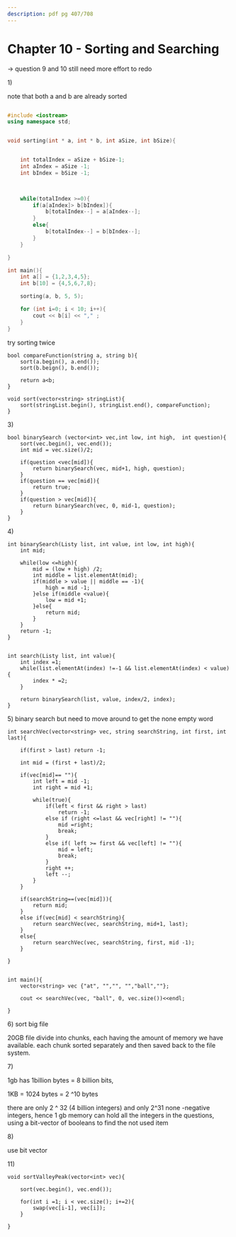 ```yaml
---
description: pdf pg 407/708
---
```


# Chapter 10 - Sorting and Searching

-&gt; question 9 and 10 still need more effort to redo 



1\)

note that both a and b are already sorted 

```cpp

#include <iostream>
using namespace std;


void sorting(int * a, int * b, int aSize, int bSize){


	int totalIndex = aSize + bSize-1;
	int aIndex = aSize -1;
	int bIndex = bSize -1;
	


	while(totalIndex >=0){
		if(a[aIndex]> b[bIndex]){
			b[totalIndex--] = a[aIndex--];
		}
		else{
			b[totalIndex--] = b[bIndex--];
		}
	}

}

int main(){
	int a[] = {1,2,3,4,5};
	int b[10] = {4,5,6,7,8};

	sorting(a, b, 5, 5);

	for (int i=0; i < 10; i++){
		cout << b[i] << "," ;
	}
}

```

try sorting twice 

```text
bool compareFunction(string a, string b){
	sort(a.begin(), a.end());
	sort(b.beign(), b.end());

	return a<b; 
}

void sort(vector<string> stringList){
	sort(stringList.begin(), stringList.end(), compareFunction);
}
```

3\) 

```text
bool binarySearch (vector<int> vec,int low, int high,  int question){
	sort(vec.begin(), vec.end());
	int mid = vec.size()/2;

	if(question <vec[mid]){
		return binarySearch(vec, mid+1, high, question);
	}
	if(question == vec[mid]){
		return true;
	}
	if(question > vec[mid]){
		return binarySearch(vec, 0, mid-1, question);
	}
}

```

4\) 

```text
int binarySearch(Listy list, int value, int low, int high){
	int mid;

	while(low <=high){
		mid = (low + high) /2;
		int middle = list.elementAt(mid);
		if(middle > value || middle == -1){
			high = mid -1;
		}else if(middle <value){
			low = mid +1;
		}else{
			return mid;
		}
	}
	return -1;
}


int search(Listy list, int value){
	int index =1;
	while(list.elementAt(index) !=-1 && list.elementAt(index) < value){
		index * =2;
	}

	return binarySearch(list, value, index/2, index);
}
```

5\) binary search but need to move around to get the none empty word

```text
int searchVec(vector<string> vec, string searchString, int first, int last){

	if(first > last) return -1;

	int mid = (first + last)/2;

	if(vec[mid]== ""){
		int left = mid -1;
		int right = mid +1;

		while(true){
			if(left < first && right > last)
				return -1;
			else if (right <=last && vec[right] != ""){
				mid =right;
				break;
			}
			else if( left >= first && vec[left] != ""){
				mid = left;
				break;
			}
			right ++;
			left --;
		}
	}

	if(searchString==(vec[mid])){
		return mid;
	}
	else if(vec[mid] < searchString){
		return searchVec(vec, searchString, mid+1, last);
	}
	else{
		return searchVec(vec, searchString, first, mid -1);
	}

}


int main(){
	vector<string> vec {"at", "","", "","ball",""};

	cout << searchVec(vec, "ball", 0, vec.size())<<endl;

}
```

6\) sort big file

20GB file divide into chunks, each having the amount of memory we have available. each chunk sorted separately and then saved back to the file system.

7\)

1gb has 1billion bytes = 8 billion bits, 

1KB = 1024 bytes = 2 ^10 bytes

there are only 2 ^ 32 \(4 billion integers\) and only 2^31 none -negative integers, hence 1 gb memory can hold all the integers in the questions, using a bit-vector of booleans to find the not used item 

8\)

use bit vector 

11\)

```text
void sortValleyPeak(vector<int> vec){

	sort(vec.begin(), vec.end());

	for(int i =1; i < vec.size(); i+=2){
		swap(vec[i-1], vec[i]);
	}

}
```


